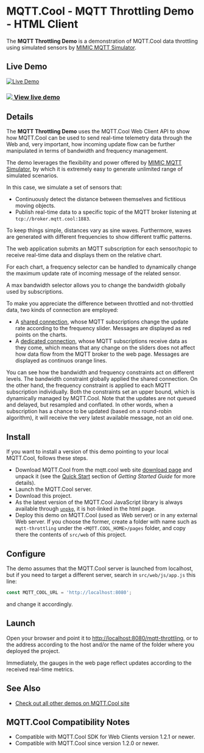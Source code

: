 # MQTT.Cool - MQTT Throttling Demo - HTML Client

The **MQTT Throttling Demo** is a demonstration of MQTT.Cool data throttling 
using simulated sensors by [MIMIC MQTT Simulator](https://www.gambitcomm.com/site/mqttsimulator.php).

## Live Demo

[![Live Demo](screen-large.gif)](https://demos.mqtt.cool/mqtt-throttling)

### [![](http://demos.mqtt.cool/resources/play.png) View live demo](https://demos.mqtt.cool/mqtt-throttling)


## Details

The **MQTT Throttling Demo** uses the MQTT.Cool Web Client API to show how 
MQTT.Cool can be used to send real-time telemetry data through the Web and,
very important, how incoming update flow can be further manipulated in terms of
bandwidth and frequency management.

The demo leverages the flexibility and power offered by [MIMIC MQTT Simulator](https://www.gambitcomm.com/site/mqttsimulator.php),
by which it is extremely easy to generate unlimited range of simulated scenarios.

In this case, we simulate a set of sensors that:
- Continuously detect the distance between themselves and fictitious moving objects.
- Publish real-time data to a specific topic of the MQTT broker listening at `tcp://broker.mqtt.cool:1883`.<br/>

To keep things simple, distances vary as sine waves. Furthermore, waves are
generated with different frequencies to show different traffic patterns.

The web application submits an MQTT subscription for each sensor/topic to 
receive real-time data and displays them on the relative chart.

For each chart, a frequency selector can be handled to dynamically change the
maximum update rate of incoming message of the related sensor. 

A max bandwidth selector allows you to change the bandwidth globally used by
subscriptions.

To make you appreciate the difference between throttled and not-throttled 
data, two kinds of connection are employed:

- A [shared connection](https://docs.mqtt.cool/server/guides/MQTT.Cool+Getting+Started+Guide.html#shared_connection),
whose MQTT subscriptions change the update rate according to the frequency 
slider. Messages are displayed as red points on the charts.
- A [dedicated connection](https://docs.mqtt.cool/server/guides/MQTT.Cool+Getting+Started+Guide.html#dedicated_connection),
whose MQTT subscriptions receive data as they come, which means that any change
on the sliders does not affect how data flow from the MQTT broker to the web
page. Messages are displayed as continuos orange lines.

You can see how the bandwidth and frequency constraints act on different levels.
The bandwidth constraint globally applied the shared connection. On the other
hand, the frequency constraint is applied to each MQTT subscription individually.
Both the constraints set an upper bound, which is dynamically managed by MQTT.Cool.
Note that the updates are not queued and delayed, but resampled and conflated.
In other words, when a subscription has a chance to be updated (based on a
round-robin algorithm), it will receive the very latest available message,
not an old one.

## Install

If you want to install a version of this demo pointing to your local MQTT.Cool,
follows these steps.

* Download MQTT.Cool from the mqtt.cool web site
[download page](https://mqtt.cool/download/latest-server) and unpack it (see
the [Quick Start](https://docs.mqtt.cool/server/guides/MQTT.Cool+Getting+Started+Guide.html#_quick_start) section of *Getting Started Guide* for more details).
* Launch the MQTT.Cool server.
* Download this project.
* As the latest version of the MQTT.Cool JavaScript library is always available
through [`unpkg`](https://unpkg.com/#/), it is hot-linked in the html page.
* Deploy this demo on MQTT.Cool (used as Web server) or in any external Web
server. If you choose the former, create a folder with name such as
`mqtt-throttling` under the `<MQTT.COOL_HOME>/pages` folder, and copy there the
contents of `src/web` of this project.

## Configure

The demo assumes that the MQTT.Cool server is launched from localhost, but if
you need to target a different server, search in `src/web/js/app.js` this
line:

```js
const MQTT_COOL_URL = 'http://localhost:8080';
```

and change it accordingly.

## Launch

Open your browser and point it to
[http://localhost:8080/mqtt-throttling](http://localhost:8080/mqtt-throttling),
or to the address according to the host and/or the name of the folder where you
deployed the project.

Immediately, the gauges in the web page reflect updates according to the
received real-time metrics.

## See Also

* [Check out all other demos on MQTT.Cool site](https://mqtt.cool/demos)

## MQTT.Cool Compatibility Notes

* Compatible with MQTT.Cool SDK for Web Clients version 1.2.1 or newer.
* Compatible with MQTT.Cool since version 1.2.0 or newer.
